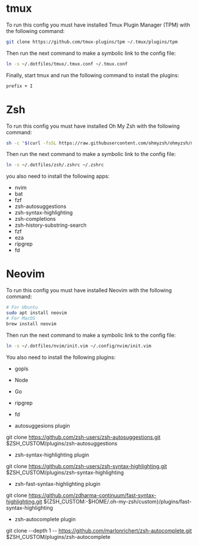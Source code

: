 # tmux

To run this config you must have installed Tmux Plugin Manager (TPM) with the following command:

```bash
git clone https://github.com/tmux-plugins/tpm ~/.tmux/plugins/tpm
```

Then run the next command to make a symbolic link to the config file:

```bash
ln -s ~/.dotfiles/tmux/.tmux.conf ~/.tmux.conf
```

Finally, start tmux and run the following command to install the plugins:

```bash
prefix + I
```

# Zsh

To run this config you must have installed Oh My Zsh with the following command:

```bash
sh -c "$(curl -fsSL https://raw.githubusercontent.com/ohmyzsh/ohmyzsh/master/tools/install.sh)"
```

Then run the next command to make a symbolic link to the config file:

```bash
ln -s ~/.dotfiles/zsh/.zshrc ~/.zshrc
```

you also need to install the following apps:

- nvim
- bat
- fzf
- zsh-autosuggestions
- zsh-syntax-highlighting
- zsh-completions
- zsh-history-substring-search
- fzf
- eza
- ripgrep
- fd

# Neovim

To run this config you must have installed Neovim with the following command:

```bash
# For Ubuntu
sudo apt install neovim
# For MacOS
brew install neovim

```

Then run the next command to make a symbolic link to the config file:

```bash
ln -s ~/.dotfiles/nvim/init.vim ~/.config/nvim/init.vim
```

You also need to install the following plugins:

- gopls
- Node
- Go
- ripgrep
- fd

- autosuggesions plugin

git clone https://github.com/zsh-users/zsh-autosuggestions.git $ZSH_CUSTOM/plugins/zsh-autosuggestions

- zsh-syntax-highlighting plugin

git clone https://github.com/zsh-users/zsh-syntax-highlighting.git $ZSH_CUSTOM/plugins/zsh-syntax-highlighting

- zsh-fast-syntax-highlighting plugin

git clone https://github.com/zdharma-continuum/fast-syntax-highlighting.git ${ZSH_CUSTOM:-$HOME/.oh-my-zsh/custom}/plugins/fast-syntax-highlighting

- zsh-autocomplete plugin

git clone --depth 1 -- https://github.com/marlonrichert/zsh-autocomplete.git $ZSH_CUSTOM/plugins/zsh-autocomplete
